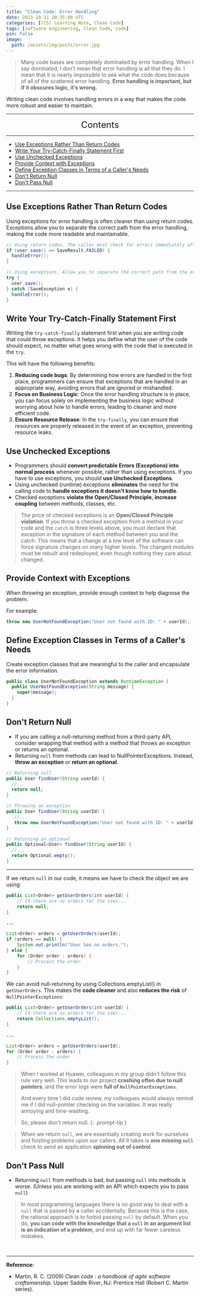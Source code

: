 ```yaml
---
title: "Clean Code: Error Handling"
date: 2023-10-31 20:35:00 UTC
categories: [(CS) Learning Note, Clean Code]
tags: [software engineering, Clean Code, code]
pin: false
image:
  path: /assets/img/posts/error.jpg
---
```


> Many code bases are completely dominated by error handling. When I say dominated, I don’t mean that error handling is all that they do. I mean that it is nearly impossible to see what the code does because of all of the scattered error handling. **Error handling is important, but if it obscures logic, it’s wrong.**

Writing clean code involves handling errors in a way that makes the code more robust and easier to maintain.

---
<center><font size='5'> Contents </font></center>

---

<!-- TOC -->
  * [Use Exceptions Rather Than Return Codes](#use-exceptions-rather-than-return-codes)
  * [Write Your Try-Catch-Finally Statement First](#write-your-try-catch-finally-statement-first)
  * [Use Unchecked Exceptions](#use-unchecked-exceptions)
  * [Provide Context with Exceptions](#provide-context-with-exceptions)
  * [Define Exception Classes in Terms of a Caller's Needs](#define-exception-classes-in-terms-of-a-callers-needs)
  * [Don't Return Null](#dont-return-null)
  * [Don't Pass Null](#dont-pass-null)
<!-- TOC -->

---

## Use Exceptions Rather Than Return Codes

Using exceptions for error handling is often cleaner than using return codes. Exceptions allow you to separate the correct path from the error handling, making the code more readable and maintainable.

```java
// Using return codes. The caller must check for errors immediately after the call.
if (user.save() == SaveResult.FAILED) {
  handleError();
}

// Using exceptions. Allow you to separate the correct path from the error handling.
try {
  user.save();
} catch (SaveException e) {
  handleError();
}
```

## Write Your Try-Catch-Finally Statement First

Writing the `try-catch-finally` statement first when you are writing code that could throw exceptions. It helps you define what the user of the code should expect, no matter what goes wrong with the code that is executed in the `try`.

This will have the following benefits:
1. **Reducing code bugs**: By determining how errors are handled in the first place, programmers can ensure that exceptions that are handled in an appropriate way, avoiding errors that are ignored or mishandled.
2. **Focus on Business Logic**: Once the error handling structure is in place, you can focus solely on implementing the business logic without worrying about how to handle errors, leading to cleaner and more efficient code.
3. **Ensure Resource Release**: In the `try-finally`, you can ensure that resources are properly released in the event of an exception, preventing resource leaks.


## Use Unchecked Exceptions

- Programmers should **convert predictable Errors (Exceptions) into normal process** whenever possible, rather than using exceptions. If you have to use exceptions, you should **use Unchecked Exceptions**.
- Using unchecked (runtime) exceptions **eliminates** the need for the calling code to **handle exceptions it doesn't know how to handle**.
- Checked exceptions **violate the Open/Closed Principle**, **increase coupling** between methods, classes, etc.

> The price of checked exceptions is an **Open/Closed Principle violation**. If you throw a checked exception from a method in your code and the `catch` is three levels above, you must declare that exception in the signature of each method between you and the catch. This means that a change at a low level of the software can force signature changes on many higher levels. The changed modules must be rebuilt and redeployed, even though nothing they care about changed.

## Provide Context with Exceptions

When throwing an exception, provide enough context to help diagnose the problem.

For example:
```java
throw new UserNotFoundException("User not found with ID: " + userId);
```

## Define Exception Classes in Terms of a Caller's Needs

Create exception classes that are meaningful to the caller and encapsulate the error information.

```java
public class UserNotFoundException extends RuntimeException {
  public UserNotFoundException(String message) {
    super(message);
  }
}
```

## Don't Return Null

- If you are calling a null-returning method from a third-party API, consider wrapping that method with a method that throws an exception or returns an optional.
- Returning `null` from methods can lead to NullPointerExceptions. Instead, **throw an exception** or **return an optional**.

```java
// Returning null
public User findUser(String userId) {
  //...
  return null;
}

// Throwing an exception
public User findUser(String userId) {
   //...
   throw new UserNotFoundException("User not found with ID: " + userId);
}

// Returning an optional
public Optional<User> findUser(String userId) {
  //...
  return Optional.empty();
}
```

---

If we return `null` in our code, it means we have to check the object we are using:

```java
public List<Order> getUserOrders(int userId) {
    // If there are no orders for the user...
    return null;
}

...

List<Order> orders = getUserOrders(userId);
if (orders == null) {
    System.out.println("User has no orders.");
} else {
    for (Order order : orders) {
        // Process the order
    }
}
```

We can avoid null-returning by using Collections.emptyList() in `getUserOrders`. This makes the **code cleaner** and also **reduces the risk** of `NullPointerExceptions`:

```java
public List<Order> getUserOrders(int userId) {
    // If there are no orders for the user...
    return Collections.emptyList();
}

...

List<Order> orders = getUserOrders(userId);
for (Order order : orders) {
    // Process the order
}
```

> When I worked at Huawei, colleagues in my group didn't follow this rule very well. This leads to our project **crashing often due to null pointers**, and the error logs were **full of `NullPointerExceptions`**.
> 
> And every time I did code review, my colleagues would always remind me if I did null-pointer checking on the variables. It was really annoying and time-wasting. 
> 
> So, please don't return null.
{: .prompt-tip }

> When we return `null`, we are essentially creating work for ourselves and foisting problems upon our callers. All it takes is **one missing `null`** check to send an application **spinning out of control**. 

## Don't Pass Null

- Returning `null` from methods is bad, but passing `null` into methods is worse. (Unless you are working with an API which expects you to pass `null`)

> In most programming languages there is no good way to deal with a `null` that is passed by a caller accidentally. Because this is the case, the rational approach is to forbid passing `null` by default. When you do, **you can code with the knowledge that a `null` in an argument list is an indication of a problem**, and end up with far fewer careless mistakes.

<br>

---

**Reference:**

- Martin, R. C. (2009) _Clean code : a handbook of agile software craftsmanship._ Upper Saddle River, NJ: Prentice Hall (Robert C. Martin series).

